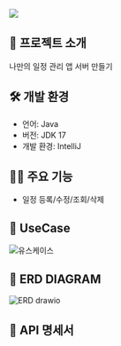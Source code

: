 
![](https://capsule-render.vercel.app/api?type=waving&height=300&color=gradient&text=Spring%20Task)
## 👋 프로젝트 소개
나만의 일정 관리 앱 서버 만들기


## 🛠️ 개발 환경
- 언어: Java
- 버전: JDK 17
- 개발 환경: IntelliJ

## 🦻🏻 주요 기능
- 일정 등록/수정/조회/삭제

## 📝 UseCase
![유스케이스](https://github.com/ne103/schedules/assets/164742269/04707839-f4b7-482e-849a-248ca55f75c7)


## 📝 ERD DIAGRAM 
![ERD drawio](https://github.com/ne103/schedules/assets/164742269/1c698813-6dc4-4436-9c0a-3768466f196c)


## 📖 API 명세서

